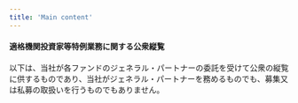 ```yaml
---
title: 'Main content'
---
```


#### 適格機関投資家等特例業務に関する公衆縦覧  
  
  

以下は、当社が各ファンドのジェネラル・パートナーの委託を受けて公衆の縦覧に供するものであり、当社がジェネラル・パートナーを務めるものでも、募集又は私募の取扱いを行うものでもありません。  
  
    
      
      